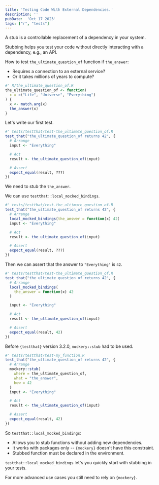 ```yaml
---
title: 'Testing Code With External Dependencies.'
description: ''
pubDate:  'Oct 17 2023'
tags: ["r", "tests"]
---
```


A stub is a controllable replacement of a dependency in your system.

Stubbing helps you test your code without directly interacting with a dependency, e.g., an API.

How to test `the_ultimate_question_of` function if `the_answer`:
- Requires a connection to an external service?
- Or it takes millions of years to compute?

```r
#' R/the_ultimate_question_of.R
the_ultimate_question_of <- function(
  x = c("Life", "Universe", "Everything")
) {
  x <- match.arg(x)
  the_answer(x)
}
```

Let's write our first test.

```r
#' tests/testthat/test-the_ultimate_question_of.R
test_that("the_ultimate_question_of returns 42", {
  # Arrange
  input <- "Everything"

  # Act
  result <- the_ultimate_question_of(input)

  # Assert
  expect_equal(result, ???)
})
```

We need to stub the `the_answer`.

We can use `testthat::local_mocked_bindings`.

```r
#' tests/testthat/test-the_ultimate_question_of.R
test_that("the_ultimate_question_of returns 42", {
  # Arrange
  local_mocked_bindings(the_answer = function(x) 42)
  input <- "Everything"

  # Act
  result <- the_ultimate_question_of(input)

  # Assert
  expect_equal(result, ???)
})
```

Then we can assert that the answer to `"Everything"` is `42`.

```r {source-line-numbers="13-14" code-line-numbers="13-14"}
#' tests/testthat/test-the_ultimate_question_of.R
test_that("the_ultimate_question_of returns 42", {
  # Arrange
  local_mocked_bindings(
    the_answer = function(x) 42
  )

  input <- "Everything"

  # Act
  result <- the_ultimate_question_of(input)

  # Assert
  expect_equal(result, 42)
})
```

Before `{testthat}` version 3.2.0, `mockery::stub` had to be used.

```r {source-line-numbers="3-8" code-line-numbers="3-8"}
#' tests/testthat/test-my_function.R
test_that("the_ultimate_question_of returns 42", {
  # Arrange
  mockery::stub(
    where = the_ultimate_question_of,
    what = "the_answer",
    how = 42
  )
  input <- "Everything"

  # Act
  result <- the_ultimate_question_of(input)

  # Assert
  expect_equal(result, 42)
})
```

So `testthat::local_mocked_bindings`:

- Allows you to stub functions without adding new dependencies.
- It works with packages only -- `{mockery}` doesn't have this constraint.
- Stubbed function must be declared in the environment.


`testthat::local_mocked_bindings` let's you quickly start with stubbing in your tests.

For more advanced use cases you still need to rely on `{mockery}`.
